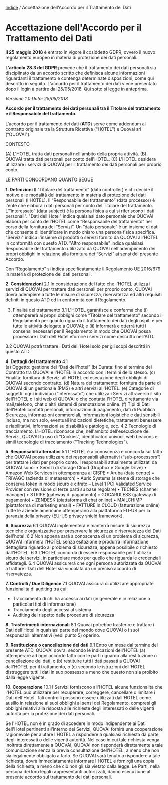 
[Indice](index.html) / Accettazione dell'Accordo per il Trattamento dei Dati

# Accettazione dell'Accordo per il Trattamento dei Dati

**Il 25 maggio 2018** è entrato in vigore il cosiddetto GDPR, ovvero il nuovo regolamento europeo in materia di protezione dei dati personali.  

**L'articolo 28.3 del GDPR** prevede che il trattamento dei dati personali sia disciplinato da un accordo scritto che definisca alcune informazioni riguardanti il trattamento e contenga determinate disposizioni, come qui descritto in seguito. L'accordo per il trattamento dei dati viene presentato dopo il login a partire dal 25/05/2018. Qui sotto si legge in anteprima.

*Versione 1.0
Data: 25/05/2018*

**Accordo per il trattamento dei dati personali tra il Titolare del trattamento e il Responsabile del trattamento.**

L'accordo per il trattamento dei dati (**ATD**) serve come addendum al contratto originale tra la Struttura Ricettiva (“HOTEL”) e Quovai srl (“QUOVAI”).

CONTESTO

(A) L'HOTEL tratta dati personali nell'ambito della propria attività.
(B) QUOVAI tratta dati personali per conto dell'HOTEL.
(C) L'HOTEL desidera utilizzare i servizi di QUOVAI per il trattamento dei dati personali per proprio conto.

LE PARTI CONCORDANO QUANTO SEGUE

**1. Definizioni**
Il “Titolare del trattamento” (data controller) è chi decide il motivo e le modalità del trattamento in materia di protezione dei dati personali (l'HOTEL).
Il “Responsabile del trattamento” (data processor) è l'ente che elabora i dati personali per conto del Titolare del trattamento.
L'”interessato” (data subject) è la persona fisica a cui si riferiscono i dati personali".
"Dati dell'Hotel" indica qualsiasi dato personale che QUOVAI elabora per conto dell'HOTEL come “Responsabile del trattamento” nel corso della fornitura dei “Servizi”.
Un “dato personale” è un insieme di dati che consente di identificare in modo chiaro una persona fisica specifica.
"Servizi" indica l'insieme di prodotti o servizi fornito da QUOVAI all'HOTEL in conformità con questo ATD.
"Altro responsabile" indica qualsiasi Responsabile del trattamento utilizzato da QUOVAI nell'adempimento dei propri obblighi in relazione alla fornitura dei “Servizi” ai sensi del presente Accordo.

Con “Regolamento” si indica specificatamente il Regolamento UE 2016/679 in materia di protezione dei dati personali.

**2. Considerazioni**
2.1 In considerazione del fatto che l'HOTEL utilizza i servizi di QUOVAI per trattare dati personali per proprio conto, QUOVAI dovrà adempiere a tutte le misure di sicurezza, riservatezza ed altri requisiti definiti in questo ATD ed in conformità con il Regolamento.

3. Finalità del trattamento
3.1 L'HOTEL garantisce e conferma che (i) ottempererà ai propri obblighi come “Titolare del trattamento” secondo il Regolamento per quanto riguarda il trattamento dei dati degli ospiti e per tutte le attività delegate a QUOVAI; e (ii) informerà e otterrà tutti i consensi necessari per il Regolamento in modo che QUOVAI possa processare i Dati dell'Hotel efornire i servizi come descritto nell'ATD.

3.2 QUOVAI potrà trattare i Dati dell'Hotel solo per gli scopi descritti in questo ATD.

**4. Dettagli del trattamento**
4.1  
(a) Oggetto: gestione dei “Dati dell'hotel”
(b) Durata: fino al termine del Contratto tra QUOVAI e l'HOTEL in accordo con i termini dello stesso.
(c) Finalità: fornitura di Servizi all'HOTEL ed esecuzione degli obblighi di QUOVAI secondo contratto.
(d) Natura del trattamento: fornitura da parte di QUOVAI di un gestionale (PMS) e altri servizi all'HOTEL.
(e) Categorie di soggetti: ogni individuo (“Interessato”) che utilizza i Servizi attraverso il sito dell'HOTEL o i siti web di QUOVAI o che contatta l'HOTEL direttamente via mail,telefono, chat o altri sistemi di prenotazione online.
(f) Tipi di Dati dell'Hotel: contatti personali, informazioni di pagamento, dati di Pubblica Sicurezza, informazioni commerciali, informazioni logistiche e dati sensibili incluso, ma non solo, eventuali indicazioni dietetiche, trattamenti benessere e riabilitativi, informazioni su disabilità e patologie, ecc.
4.2 Tecnologie di tracciamento. L'HOTEL riconosce che, nell'ambito dell'esecuzione dei Servizi, QUOVAI fa uso di “Cookies”, identificatori univoci, web beacons e simili tecnologie di tracciamento (“Tracking Technologies”).

**5. Responsabili alternativi**
5.1 L'HOTEL è a conoscenza e concorda sul fatto che QUOVAI possa utilizzare dei responsabili alternativi (“sub-processors”) per trattare i dati per proprio conto. I responsabili attualmente utilizzati da QUOVAI sono:
• Servizi di storage Cloud (Dropbox e Google Drive)
• Amazon Web Services in ottemperanza al CISPE
• Aruba (data centre)
• TRIVAGO (azienda di metasearch)
• Auric Systems (sistema di storage che conserva token in modo sicuro e cifrato – Level 1 PCI Validated Service Provider con revisione di terze parti su base regolare)
• TECNES (channel manager)
• STRIPE (gateway di pagamento)
• GOCARDLESS (gateway di pagamento)
• ZENDESK (piattaforma di chat online)
• MAILCHIMP (piattaforma di marketing email)
• FATTURE in CLOUD (fatturazione online)
Tutte le aziende americane ottemperano alla piattaforma EU-US per la garanzia della privacy (EU-US privacy shield framework).

**6. Sicurezza**
6.1 QUOVAI implementerà e manterrà misure di sicurezza tecniche e organizzative per preservare la sicurezza e riservatezza dei Dati dell'hotel.
6.2 Non appena sarà a conoscenza di un problema di sicurezza, QUOVAI informerà l'HOTEL senza esitazione e produrrà informazione dettagliata riguardo al problema di sicurezza, appena possibile o richiesto dall'HOTEL.
6.3 L'HOTEL concorda di essere responsabile per l'utilizzo sicuro dei servizi, in particolare modo per quello che riguarda le credenziali affidategli.
6.4 QUOVAI assicurerà che ogni persona autorizzata da QUOVAI a trattare i Dati dell'Hotel sia vincolata da un preciso accordo di riservatezza.

**7. Controlli / Due Diligence**
7.1 QUOVAI assicura di utilizzare appropriate funzionalità di auditing tra cui:
- Tracciamento di chi ha accesso ai dati (in generale e in relazione a particolari tipi di informazione)
- Tracciamento degli accessi al sistema
- Auditing del rispetto delle procedure di sicurezza

**8. Trasferimenti internazionali**
8.1 Quovai potrebbe trasferire e trattare i Dati dell'Hotel in qualsiasi parte del mondo dove QUOVAI o i suoi responsabili alternativi (vedi punto 5) operino.

**9. Restituzione o cancellazione dei dati**
9.1 Entro un mese dal termine del presente ATD, QUOVAI dovrà, secondo le indicazioni dell'HOTEL (a) ottemperare ad ogni accordo fatto con le parti riguardo alla restituzione o cancellazione dei dati, o (b) restituire tutti i dati passati a QUOVAI dall'HOTEL per il trattamento, o (c) secondo le istruzioni dell'HOTEL distruggere tutti i dati in suo possesso a meno che questo non sia proibito dalla legge vigente.

**10. Cooperazione**
10.1 I Servizi forniscono all'HOTEL alcune funzionalità che l'HOTEL può utilizzare per recuperare, correggere, cancellare o limitare i Dati dell'Hotel. Tali controlli possono essere utilizzati dall'HOTEL come ausilio in relazione ai suoi obblighi ai sensi del Regolamento, compresi gli obblighi relativi alla risposta alle richieste degli interessati o delle vigenti autorità per la protezione dei dati personali.

Se l'HOTEL non è in grado di accedere in modo indipendente ai Dati dell'Hotel pertinenti all'interno dei Servizi, QUOVAI fornirà una cooperazione ragionevole per aiutare l'HOTEL a rispondere a qualsiasi richiesta da parte degli interessati o delle vigenti autorità. Nel caso in cui tale richiesta venga inoltrata direttamente a QUOVAI, QUOVAI non risponderà direttamente a tale comunicazione senza la previa consultazione dell'HOTEL, a meno che non sia legalmente obbligato a farlo. Se QUOVAI sarà tenuto a rispondere a tale richiesta, dovrà immediatamente informare l'HOTEL e fornirgli una copia della richiesta, a meno che ciò non gli sia vietato dalla legge. Le Parti, nella persona dei loro legali rappresentanti autorizzati, danno esecuzione al presente accordo sul trattamento dei dati personali.
